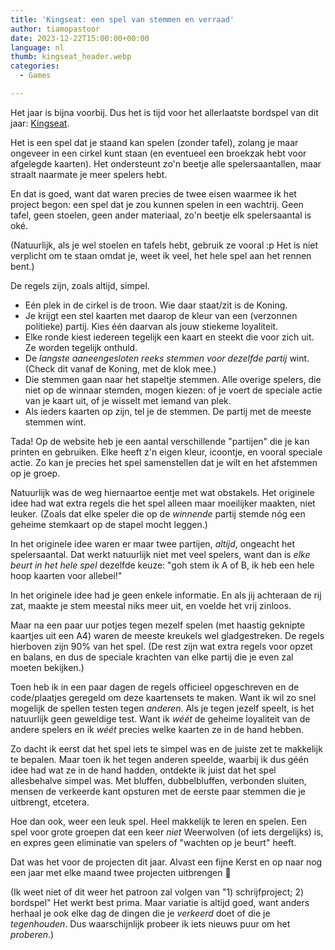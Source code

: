 ```yaml
---
title: 'Kingseat: een spel van stemmen en verraad'
author: tiamopastoor
date: 2023-12-22T15:00:00+00:00
language: nl
thumb: kingseat_header.webp
categories:
  - Games

---
```

Het jaar is bijna voorbij. Dus het is tijd voor het allerlaatste bordspel van dit jaar: [Kingseat](https://pandaqi.com/throneless-games/conquer/kingseat/).

Het is een spel dat je staand kan spelen (zonder tafel), zolang je maar ongeveer in een cirkel kunt staan (en eventueel een broekzak hebt voor afgelegde kaarten). Het ondersteunt zo'n beetje alle spelersaantallen, maar straalt naarmate je meer spelers hebt.

En dat is goed, want dat waren precies de twee eisen waarmee ik het project begon: een spel dat je zou kunnen spelen in een wachtrij. Geen tafel, geen stoelen, geen ander materiaal, zo'n beetje elk spelersaantal is oké.

(Natuurlijk, als je wel stoelen en tafels hebt, gebruik ze vooral :p Het is niet verplicht om te staan omdat je, weet ik veel, het hele spel aan het rennen bent.)

De regels zijn, zoals altijd, simpel.

  * Eén plek in de cirkel is de troon. Wie daar staat/zit is de Koning.
  * Je krijgt een stel kaarten met daarop de kleur van een (verzonnen politieke) partij. Kies één daarvan als jouw stiekeme loyaliteit.
  * Elke ronde kiest iedereen tegelijk een kaart en steekt die voor zich uit. Ze worden tegelijk onthuld.
  * De _langste aaneengesloten reeks stemmen voor dezelfde partij_ wint. (Check dit vanaf de Koning, met de klok mee.)
  * Die stemmen gaan naar het stapeltje stemmen. Alle overige spelers, die niet op de winnaar stemden, mogen kiezen: of je voert de speciale actie van je kaart uit, of je wisselt met iemand van plek.
  * Als ieders kaarten op zijn, tel je de stemmen. De partij met de meeste stemmen wint.

Tada! Op de website heb je een aantal verschillende "partijen" die je kan printen en gebruiken. Elke heeft z'n eigen kleur, icoontje, en vooral speciale actie. Zo kan je precies het spel samenstellen dat je wilt en het afstemmen op je groep.

Natuurlijk was de weg hiernaartoe eentje met wat obstakels. Het originele idee had wat extra regels die het spel alleen maar moeilijker maakten, niet leuker. (Zoals dat elke speler die op de _winnende_ partij stemde nóg een geheime stemkaart op de stapel mocht leggen.)

In het originele idee waren er maar twee partijen, _altijd_, ongeacht het spelersaantal. Dat werkt natuurlijk niet met veel spelers, want dan is _elke beurt in het hele spel_ dezelfde keuze: "goh stem ik A of B, ik heb een hele hoop kaarten voor allebei!"

In het originele idee had je geen enkele informatie. En als jij achteraan de rij zat, maakte je stem meestal niks meer uit, en voelde het vrij zinloos.

Maar na een paar uur potjes tegen mezelf spelen (met haastig geknipte kaartjes uit een A4) waren de meeste kreukels wel gladgestreken. De regels hierboven zijn 90% van het spel. (De rest zijn wat extra regels voor opzet en balans, en dus de speciale krachten van elke partij die je even zal moeten bekijken.)

Toen heb ik in een paar dagen de regels officieel opgeschreven en de code/plaatjes geregeld om deze kaartensets te maken. Want ik wil zo snel mogelijk de spellen testen tegen _anderen_. Als je tegen jezelf speelt, is het natuurlijk geen geweldige test. Want ik _wéét_ de geheime loyaliteit van de andere spelers en ik _wéét_ precies welke kaarten ze in de hand hebben.

Zo dacht ik eerst dat het spel iets te simpel was en de juiste zet te makkelijk te bepalen. Maar toen ik het tegen anderen speelde, waarbij ik dus géén idee had wat ze in de hand hadden, ontdekte ik juist dat het spel allesbehalve simpel was. Met bluffen, dubbelbluffen, verbonden sluiten, mensen de verkeerde kant opsturen met de eerste paar stemmen die je uitbrengt, etcetera.

Hoe dan ook, weer een leuk spel. Heel makkelijk te leren en spelen. Een spel voor grote groepen dat een keer _niet_ Weerwolven (of iets dergelijks) is, en expres geen eliminatie van spelers of "wachten op je beurt" heeft.

Dat was het voor de projecten dit jaar. Alvast een fijne Kerst en op naar nog een jaar met elke maand twee projecten uitbrengen 🙂 

(Ik weet niet of dit weer het patroon zal volgen van "1) schrijfproject; 2) bordspel" Het werkt best prima. Maar variatie is altijd goed, want anders herhaal je ook elke dag de dingen die je _verkeerd_ doet of die je _tegenhouden_. Dus waarschijnlijk probeer ik iets nieuws puur om het _proberen_.)
